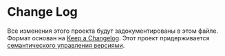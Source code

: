 # Change Log

Все изменения этого проекта будут задокументированы в этом файле. Формат основан на [Keep a Changelog](https://keepachangelog.com/en/1.0.0/). Этот проект придерживается [семантического управления версиями](https://semver.org/spec/v2.0.0.html).